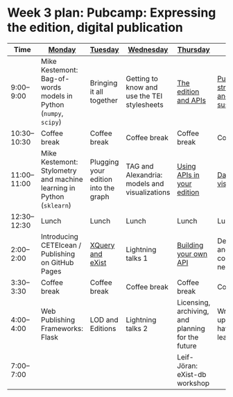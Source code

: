 # Week 3 plan: Pubcamp: Expressing the edition, digital publication

Time | [Monday](week_3_day_1_plan.md) |[Tuesday](week_3_day_2_plan.md) |[Wednesday](week_3_day_3_plan.md) |[Thursday](week_3_day_4_plan.md) |[Friday](week_3_day_5_plan.md) |[Saturday](week_3_day_6_plan.md) |
---- | ---- | ---- | ---- | ---- | ---- | ----
9:00–9:00 |  Mike Kestemont: Bag-of-words models in Python (`numpy`, `scipy`) | Bringing it all together | Getting to know and use the TEI stylesheets | [The edition and APIs](week_3_day_4_session_1.md) | [Publishing strategies and sustainability](week_3_day_5_session_1.md) | Rationale and design of the Institute 
10:30–10:30 |  Coffee break | Coffee break | Coffee break | Coffee break | Coffee break | Coffee break 
11:00–11:00 |  Mike Kestemont: Stylometry and machine learning in Python (`sklearn`) | Plugging your edition into the graph | TAG and Alexandria: models and visualizations | [Using APIs in your edition](using_apis_edition.md) | [Data visualization](visualization.md) | Rationale and design of the Institute (continued) 
12:30–12:30 |  Lunch | Lunch | Lunch | Lunch | Lunch |       
2:00–2:00 |  Introducing CETEIcean / Publishing on GitHub Pages | [XQuery and eXist](exist_xquery_webapps.md) | Lightning talks 1 | [Building your own API](building_apis.md) | Deployment and further coding if needed |       
3:30–3:30 |  Coffee break | Coffee break | Coffee break | Coffee break | Coffee break |       
4:00–4:00 |  Web Publishing Frameworks: Flask | LOD and Editions | Lightning talks 2 | Licensing, archiving, and planning for the future | Wrapping up: What have we learned? |       
7:00–7:00 |        |       |       | Leif-Jöran: eXist-db workshop |       |       
